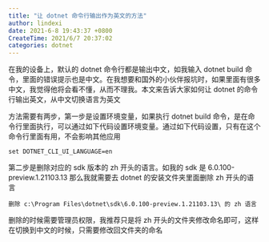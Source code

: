 ```yaml
---
title: "让 dotnet 命令行输出作为英文的方法"
author: lindexi
date: 2021-6-8 19:43:37 +0800
CreateTime: 2021/6/7 20:37:02
categories: dotnet
---
```


在我的设备上，默认的 dotnet 命令行都是输出中文，如我输入 dotnet build 命令，里面的错误提示也是中文。在我想要和国外的小伙伴报坑时，如果里面有很多中文，我觉得他将会看不懂，从而不理我。本文来告诉大家如何让 dotnet 的命令行输出英文，从中文切换语言为英文

<!--more-->


<!-- CreateTime:2021/6/7 20:37:02 -->

<!-- 发布 -->

方法需要有两步，第一步是设置环境变量，如果执行 dotnet build 命令，是在命令行里面执行，可以通过如下代码设置环境变量。通过如下代码设置，只有在这个命令行里面有用，不会影响其他应用

```
set DOTNET_CLI_UI_LANGUAGE=en
```

第二步是删除对应的 sdk 版本的 zh 开头的语言。如我的 sdk 是 6.0.100-preview.1.21103.13 那么我就需要去 dotnet 的安装文件夹里面删除 zh 开头的语言

```
删除 c:\Program Files\dotnet\sdk\6.0.100-preview.1.21103.13\ 的 zh 语言
```

删除的时候需要管理员权限，我推荐只是将 zh 开头的文件夹修改命名即可，这样在切换到中文的时候，只需要修改回文件夹的命名

